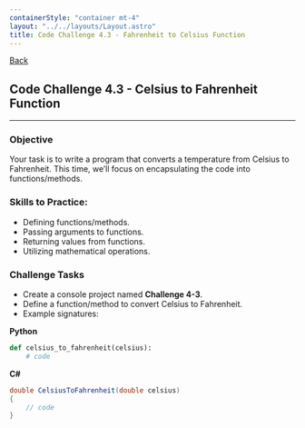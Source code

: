 ```yaml
---
containerStyle: "container mt-4"
layout: "../../layouts/Layout.astro"
title: Code Challenge 4.3 - Fahrenheit to Celsius Function
---
```


<a href="/code-challenges/" class="btn btn-sm btn-outline-light mb-3">
  <i class="si-arrow-left"></i> Back
</a>

## Code Challenge 4.3 - Celsius to Fahrenheit Function

---

### Objective

Your task is to write a program that converts a temperature from Celsius to Fahrenheit. This time, we’ll focus on encapsulating the code into functions/methods.

### Skills to Practice:

- Defining functions/methods.
- Passing arguments to functions.
- Returning values from functions.
- Utilizing mathematical operations.

### Challenge Tasks

- Create a console project named **Challenge 4-3**.
- Define a function/method to convert Celsius to Fahrenheit.
- Example signatures:

**Python**

```py
def celsius_to_fahrenheit(celsius):
    # code

```

**C#**

```cs
double CelsiusToFahrenheit(double celsius)
{
    // code
}
```